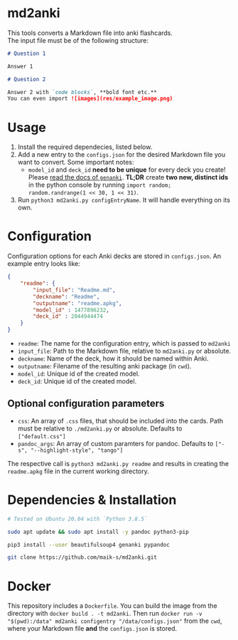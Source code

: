 # md2anki

This tools converts a Markdown file into anki flashcards.  
The input file must be of the following structure:

```md
# Question 1

Answer 1

# Question 2

Answer 2 with `code blocks`, **bold font etc.**
You can even import ![images](res/example_image.png)

```

# Usage

1. Install the required dependecies, listed below. 
2. Add a new entry to the `configs.json` for the desired Markdown file you want to convert. Some important notes:
    - `model_id` and `deck_id` **need to be unique** for every deck you create! Please [read the docs of `genanki`](https://github.com/kerrickstaley/genanki). **TL;DR** create **two new, distinct ids** in the python console by running `import random; random.randrange(1 << 30, 1 << 31)`.
3. Run `python3 md2anki.py configEntryName`. It will handle everything on its own.
    
# Configuration

Configuration options for each Anki decks are stored in `configs.json`.
An example entry looks like:

```json
{
    "readme": {
        "input_file": "Readme.md",
        "deckname": "Readme",
        "outputname": "readme.apkg", 
        "model_id" : 1477896232,
        "deck_id" : 2044944474
    }
}
```

- `readme`: The name for the configuration entry, which is passed to `md2anki`
- `input_file`: Path to the Markdown file, relative to `md2anki.py` or absolute.
- `deckname`: Name of the deck, how it should be named within Anki.
- `outputname`: Filename of the resulting anki package (in `cwd`).
- `model_id`: Unique id of the created model.
- `deck_id`: Unique id of the created model.

## Optional configuration parameters

- `css`: An array of `.css` files, that should be included into the cards. Path must be relative to `./md2anki.py` or absolute. Defaults to `["default.css"]`
- `pandoc_args`: An array of custom paramters for pandoc. Defaults to `["-s", "--highlight-style", "tango"]`


The respective call is `python3 md2anki.py readme` and results in creating the `readme.apkg` file in the current working directory.

# Dependencies & Installation

```bash
# Tested on Ubuntu 20.04 with `Python 3.8.5`

sudo apt update && sudo apt install -y pandoc python3-pip

pip3 install --user beautifulsoup4 genanki pypandoc

git clone https://github.com/maik-s/md2anki.git
```

# Docker

This repository includes a `Dockerfile`. You can build the image from the directory with `docker build . -t md2anki`.
Then run `docker run -v "$(pwd):/data" md2anki configentry "/data/configs.json"` from the `cwd`, where your Markdown file **and** the `configs.json` is stored.
